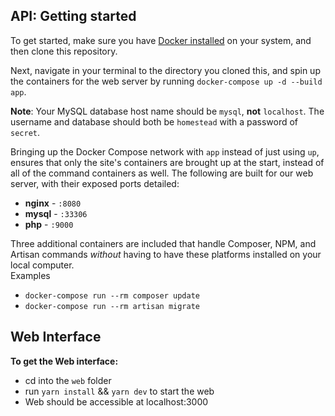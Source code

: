 ## API: Getting started

To get started, make sure you have [Docker installed](https://docs.docker.com/docker-for-mac/install/) on your system, and then clone this repository.

Next, navigate in your terminal to the directory you cloned this, and spin up the containers for the web server by running `docker-compose up -d --build app`.

**Note**: Your MySQL database host name should be `mysql`, **not** `localhost`. The username and database should both be `homestead` with a password of `secret`.

Bringing up the Docker Compose network with `app` instead of just using `up`, ensures that only the site's containers are brought up at the start, instead of all of the command containers as well. The following are built for our web server, with their exposed ports detailed:

- **nginx** - `:8080`
- **mysql** - `:33306`
- **php** - `:9000`

Three additional containers are included that handle Composer, NPM, and Artisan commands *without* having to have these platforms installed on your local computer.  
Examples

- `docker-compose run --rm composer update`
- `docker-compose run --rm artisan migrate`

## Web Interface

**To get the Web interface:**

- cd into the `web` folder
- run `yarn install` && `yarn dev` to start the web 
- Web should be accessible at localhost:3000